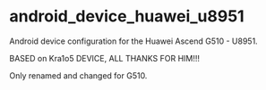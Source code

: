 android_device_huawei_u8951
===========================

Android device configuration for the Huawei Ascend G510 - U8951.

BASED on Kra1o5 DEVICE, ALL THANKS FOR HIM!!!

Only renamed and changed for G510.
